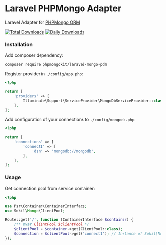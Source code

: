 Laravel PHPMongo Adapter
========================

Laravel Adapter for [PHPMongo ORM](https://github.com/sokil/php-mongo)

[![Total Downloads](http://img.shields.io/packagist/dt/phpmongokit/laravel-mongo-odm.svg)](https://packagist.org/packages/phpmongokit/laravel-mongo-odm)
[![Daily Downloads](https://poser.pugx.org/phpmongokit/yii2-mongo-odm/d/daily)](https://packagist.org/packages/phpmongokit/laravel-mongo-odm/stats)

### Installation

Add composer dependency:
```
composer require phpmongokit/laravel-mongo-pdm
```

Register provider in `./config/app.php`:

```php
<?php

return [
    'providers' => [
        Illuminate\Support\ServiceProvider\MongoDbServiceProvider::class,
    ],
];
```

Add configuration of your connections to `./config/mongodb.php`:
```php
<?php

return [
    'connections' => [
        'connect1' => [
            'dsn' => 'mongodb://mongodb',
        ],
    ],
];
```

### Usage

Get connection pool from service container:

```php
<?php

use Psr\Container\ContainerInterface;
use Sokil\Mongo\ClientPool;

Route::get('/', function (ContainerInterface $container) {
    /** @var ClientPool $clientPool */
    $clientPool = $container->get(ClientPool::class);
    $connection = $clientPool->get('connect1'); // Instance of Sokil\Mongo\Client
});
```
